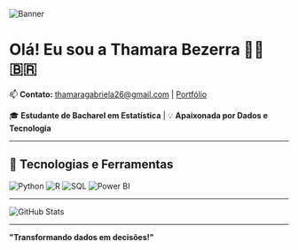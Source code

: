 <!-- Banner Image -->
![Banner](https://camo.githubusercontent.com/c255189878c5ddefe2adfcb4a7788b63a3423b4669ae96e7990ab6172e3cc61d/68747470733a2f2f6769746875622d726561646d652d73746174732e76657263656c2e6170702f6170692f746f702d6c616e67732f3f757365726e616d653d6272756e617726686964653d546558266c61796f75743d636f6d70616374)

# Olá! Eu sou a Thamara Bezerra 👩‍💻 🇧🇷

📫 **Contato:** [thamaragabriela26@gmail.com](mailto:thamaragabriela26@gmail.com) | [Portfólio](http://brunaw.com/)

🎓 **Estudante de Bacharel em Estatística** | 💡 **Apaixonada por Dados e Tecnologia**

---

## 🚀 **Tecnologias e Ferramentas**

<p>
  <img src="https://img.shields.io/badge/-Python-3776AB?logo=python&logoColor=white" alt="Python"/>
  <img src="https://img.shields.io/badge/-R-276DC3?logo=r&logoColor=white" alt="R"/>
  <img src="https://img.shields.io/badge/-SQL-4479A1?logo=sql&logoColor=white" alt="SQL"/>
  <img src="https://img.shields.io/badge/-Power%20BI-F2C811?logo=powerbi&logoColor=white" alt="Power BI"/>
</p>

---

![GitHub Stats](https://github-readme-stats.vercel.app/api?username=ThamaraCrispim&show_icons=true&theme=radical)

---

**"Transformando dados em decisões!"**
